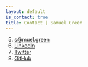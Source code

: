 ```yaml
---
layout: default
is_contact: true
title: Contact | Samuel Green
---
```


5. [s@muel.green](mailto:s@muel.green)
2. [LinkedIn](https://www.linkedin.com/in/sa-muel-green)
3. [Twitter](https://twitter.com/s_m__lgr__n)
1. [GitHub](https://github.com/greensam)
